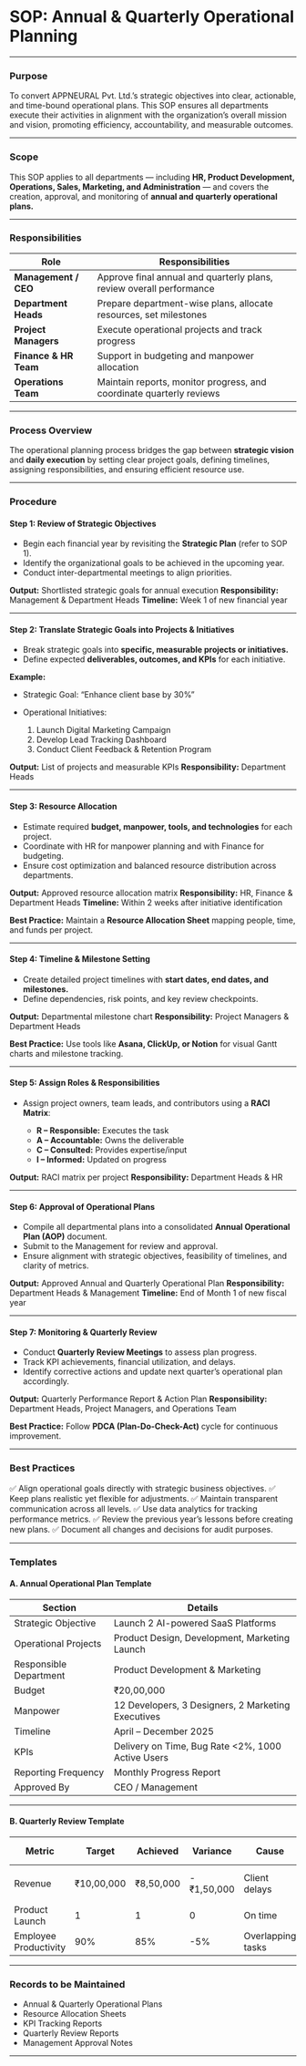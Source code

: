# **SOP: Annual & Quarterly Operational Planning**

---

### **Purpose**

To convert APPNEURAL Pvt. Ltd.’s strategic objectives into clear, actionable, and time-bound operational plans.
This SOP ensures all departments execute their activities in alignment with the organization’s overall mission and vision, promoting efficiency, accountability, and measurable outcomes.

---

### **Scope**

This SOP applies to all departments — including **HR, Product Development, Operations, Sales, Marketing, and Administration** — and covers the creation, approval, and monitoring of **annual and quarterly operational plans.**

---

### **Responsibilities**

| Role                  | Responsibilities                                                     |
| --------------------- | -------------------------------------------------------------------- |
| **Management / CEO**  | Approve final annual and quarterly plans, review overall performance |
| **Department Heads**  | Prepare department-wise plans, allocate resources, set milestones    |
| **Project Managers**  | Execute operational projects and track progress                      |
| **Finance & HR Team** | Support in budgeting and manpower allocation                         |
| **Operations Team**   | Maintain reports, monitor progress, and coordinate quarterly reviews |

---

### **Process Overview**

The operational planning process bridges the gap between **strategic vision** and **daily execution** by setting clear project goals, defining timelines, assigning responsibilities, and ensuring efficient resource use.

---

### **Procedure**

#### **Step 1: Review of Strategic Objectives**

* Begin each financial year by revisiting the **Strategic Plan** (refer to SOP 1).
* Identify the organizational goals to be achieved in the upcoming year.
* Conduct inter-departmental meetings to align priorities.

**Output:** Shortlisted strategic goals for annual execution
**Responsibility:** Management & Department Heads
**Timeline:** Week 1 of new financial year

---

#### **Step 2: Translate Strategic Goals into Projects & Initiatives**

* Break strategic goals into **specific, measurable projects or initiatives.**
* Define expected **deliverables, outcomes, and KPIs** for each initiative.

**Example:**

* Strategic Goal: “Enhance client base by 30%”
* Operational Initiatives:

  1. Launch Digital Marketing Campaign
  2. Develop Lead Tracking Dashboard
  3. Conduct Client Feedback & Retention Program

**Output:** List of projects and measurable KPIs
**Responsibility:** Department Heads

---

#### **Step 3: Resource Allocation**

* Estimate required **budget, manpower, tools, and technologies** for each project.
* Coordinate with HR for manpower planning and with Finance for budgeting.
* Ensure cost optimization and balanced resource distribution across departments.

**Output:** Approved resource allocation matrix
**Responsibility:** HR, Finance & Department Heads
**Timeline:** Within 2 weeks after initiative identification

**Best Practice:** Maintain a **Resource Allocation Sheet** mapping people, time, and funds per project.

---

#### **Step 4: Timeline & Milestone Setting**

* Create detailed project timelines with **start dates, end dates, and milestones.**
* Define dependencies, risk points, and key review checkpoints.

**Output:** Departmental milestone chart
**Responsibility:** Project Managers & Department Heads

**Best Practice:** Use tools like **Asana, ClickUp, or Notion** for visual Gantt charts and milestone tracking.

---

#### **Step 5: Assign Roles & Responsibilities**

* Assign project owners, team leads, and contributors using a **RACI Matrix**:

  * **R – Responsible:** Executes the task
  * **A – Accountable:** Owns the deliverable
  * **C – Consulted:** Provides expertise/input
  * **I – Informed:** Updated on progress

**Output:** RACI matrix per project
**Responsibility:** Department Heads & HR

---

#### **Step 6: Approval of Operational Plans**

* Compile all departmental plans into a consolidated **Annual Operational Plan (AOP)** document.
* Submit to the Management for review and approval.
* Ensure alignment with strategic objectives, feasibility of timelines, and clarity of metrics.

**Output:** Approved Annual and Quarterly Operational Plan
**Responsibility:** Department Heads & Management
**Timeline:** End of Month 1 of new fiscal year

---

#### **Step 7: Monitoring & Quarterly Review**

* Conduct **Quarterly Review Meetings** to assess plan progress.
* Track KPI achievements, financial utilization, and delays.
* Identify corrective actions and update next quarter’s operational plan accordingly.

**Output:** Quarterly Performance Report & Action Plan
**Responsibility:** Department Heads, Project Managers, and Operations Team

**Best Practice:** Follow **PDCA (Plan-Do-Check-Act)** cycle for continuous improvement.

---

### **Best Practices**

✅ Align operational goals directly with strategic business objectives.
✅ Keep plans realistic yet flexible for adjustments.
✅ Maintain transparent communication across all levels.
✅ Use data analytics for tracking performance metrics.
✅ Review the previous year’s lessons before creating new plans.
✅ Document all changes and decisions for audit purposes.

---

### **Templates**

#### **A. Annual Operational Plan Template**

| Section                | Details                                            |
| ---------------------- | -------------------------------------------------- |
| Strategic Objective    | Launch 2 AI-powered SaaS Platforms                 |
| Operational Projects   | Product Design, Development, Marketing Launch      |
| Responsible Department | Product Development & Marketing                    |
| Budget                 | ₹20,00,000                                         |
| Manpower               | 12 Developers, 3 Designers, 2 Marketing Executives |
| Timeline               | April – December 2025                              |
| KPIs                   | Delivery on Time, Bug Rate <2%, 1000 Active Users  |
| Reporting Frequency    | Monthly Progress Report                            |
| Approved By            | CEO / Management                                   |

---

#### **B. Quarterly Review Template**

| Metric                | Target     | Achieved  | Variance   | Cause             | Corrective Action  |
| --------------------- | ---------- | --------- | ---------- | ----------------- | ------------------ |
| Revenue               | ₹10,00,000 | ₹8,50,000 | -₹1,50,000 | Client delays     | Improve follow-ups |
| Product Launch        | 1          | 1         | 0          | On time           | Maintain process   |
| Employee Productivity | 90%        | 85%       | -5%        | Overlapping tasks | Realign workload   |

---

### **Records to be Maintained**

* Annual & Quarterly Operational Plans
* Resource Allocation Sheets
* KPI Tracking Reports
* Quarterly Review Reports
* Management Approval Notes

---

